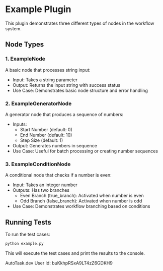 # Example Plugin

This plugin demonstrates three different types of nodes in the workflow system.

## Node Types

### 1. ExampleNode
A basic node that processes string input:
- Input: Takes a string parameter
- Output: Returns the input string with success status
- Use Case: Demonstrates basic node structure and error handling

### 2. ExampleGeneratorNode
A generator node that produces a sequence of numbers:
- Inputs:
  - Start Number (default: 0)
  - End Number (default: 10)
  - Step Size (default: 1)
- Output: Generates numbers in sequence
- Use Case: Useful for batch processing or creating number sequences

### 3. ExampleConditionNode
A conditional node that checks if a number is even:
- Input: Takes an integer number
- Outputs: Has two branches
  - Even Branch (true_branch): Activated when number is even
  - Odd Branch (false_branch): Activated when number is odd
- Use Case: Demonstrates workflow branching based on conditions

## Running Tests

To run the test cases:

```bash
python example.py
```

This will execute the test cases and print the results to the console.

AutoTask.dev User Id: buKkhpRSxA9LT4zZ6GDKH9
